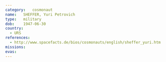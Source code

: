 ```yaml
---
category:	cosmonaut
name:	SHEFFER, Yuri Petrovich 
type:	military
dob:	1947-06-30
country:
  - URS
references:
  - http://www.spacefacts.de/bios/cosmonauts/english/sheffer_yuri.htm
missions:
evas:
---
```

